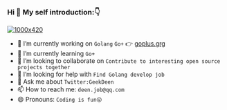 ### Hi 👋 My self introduction:👇

[![1000x420](https://user-images.githubusercontent.com/438920/84861219-66036b00-b025-11ea-956b-0b5e009e0d78.gif "Fatih Arslan")](https://github.com/fatih)


- 🔭 I’m currently working on `Golang` `Go+` 👉 [goplus.grg](https://goplus.grg)
- 🌱 I’m currently learning `Go+`
- 👯 I’m looking to collaborate on `Contribute to interesting open source projects together`
- 🤔 I’m looking for help with `Find Golang develop job`
- 💬 Ask me about `Twitter:GeekDeen`
- 📫 How to reach me: `deen.job@qq.com`
- 😄 Pronouns: `Coding is fun😜`
<!-- - ⚡ Fun fact: ... -->

